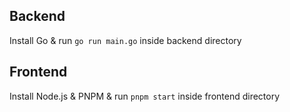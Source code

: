 ## Backend
Install Go & run `go run main.go` inside backend directory
## Frontend
Install Node.js & PNPM & run `pnpm start` inside frontend directory

